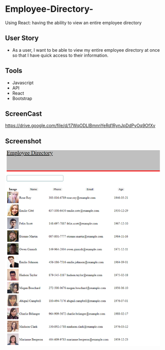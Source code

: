 # Employee-Directory-
Using React: having the ability to view an entire employee directory

## User Story

* As a user, I want to be able to view my entire employee directory at once so that I have quick access to their information.

## Tools
* Javascript
* API
* React
* Bootstrap

## ScreenCast
https://drive.google.com/file/d/17WqODLlBmnnYeRd1RynJpDdPyOq9OfXv

## Screenshot
<img src= "directory.png">
